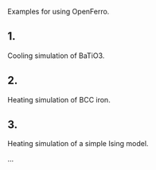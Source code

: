 Examples for using OpenFerro.

## 1. 

Cooling simulation of BaTiO3. 

## 2. 

Heating simulation of BCC iron. 

## 3. 

Heating simulation of a simple Ising model.

...
